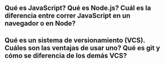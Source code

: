 ## Qué es JavaScript? Qué es Node.js? Cuál es la diferencia entre correr JavaScript en un navegador o en Node?

## Qué es un sistema de versionamiento (VCS). Cuáles son las ventajas de usar uno? Qué es git y cómo se diferencia de los demás VCS?
